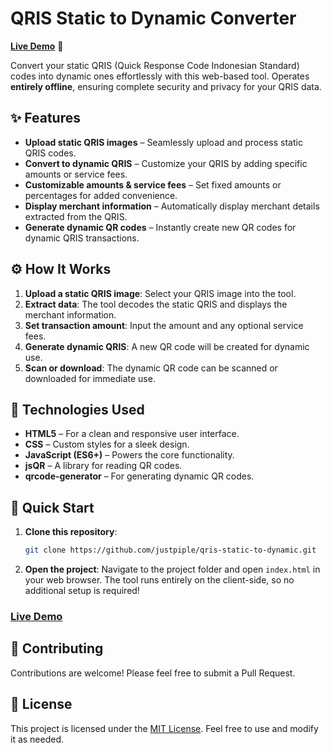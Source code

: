 # QRIS Static to Dynamic Converter

[**Live Demo**](https://justpiple.github.io/qris-static-to-dynamic/) 🎉

Convert your static QRIS (Quick Response Code Indonesian Standard) codes into dynamic ones effortlessly with this web-based tool. Operates **entirely offline**, ensuring complete security and privacy for your QRIS data.

## ✨ Features

- **Upload static QRIS images** – Seamlessly upload and process static QRIS codes.
- **Convert to dynamic QRIS** – Customize your QRIS by adding specific amounts or service fees.
- **Customizable amounts & service fees** – Set fixed amounts or percentages for added convenience.
- **Display merchant information** – Automatically display merchant details extracted from the QRIS.
- **Generate dynamic QR codes** – Instantly create new QR codes for dynamic QRIS transactions.

## ⚙️ How It Works

1. **Upload a static QRIS image**: Select your QRIS image into the tool.
2. **Extract data**: The tool decodes the static QRIS and displays the merchant information.
3. **Set transaction amount**: Input the amount and any optional service fees.
4. **Generate dynamic QRIS**: A new QR code will be created for dynamic use.
5. **Scan or download**: The dynamic QR code can be scanned or downloaded for immediate use.

## 🔧 Technologies Used

- **HTML5** – For a clean and responsive user interface.
- **CSS** – Custom styles for a sleek design.
- **JavaScript (ES6+)** – Powers the core functionality.
- **jsQR** – A library for reading QR codes.
- **qrcode-generator** – For generating dynamic QR codes.

## 🚀 Quick Start

1. **Clone this repository**:

   ```bash
   git clone https://github.com/justpiple/qris-static-to-dynamic.git
   ```

2. **Open the project**: Navigate to the project folder and open `index.html` in your web browser. The tool runs entirely on the client-side, so no additional setup is required!

### [Live Demo](https://justpiple.github.io/qris-static-to-dynamic/)

## 🤝 Contributing

Contributions are welcome! Please feel free to submit a Pull Request.

## 📄 License

This project is licensed under the [MIT License](LICENSE). Feel free to use and modify it as needed.
